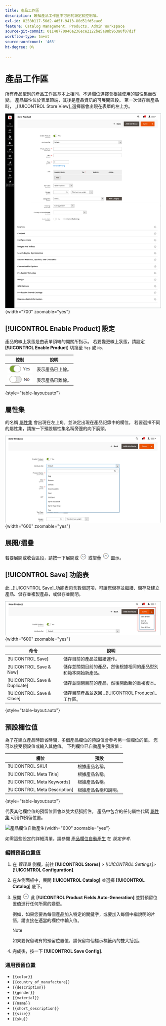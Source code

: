 ```yaml
---
title: 產品工作區
description: 瞭解產品工作區中可用的設定和控制項。
exl-id: 8258b117-56d2-4d5f-9413-80d51fd5eae6
feature: Catalog Management, Products, Admin Workspace
source-git-commit: 01148770946a236ece2122be5a88b963a0f07d1f
workflow-type: tm+mt
source-wordcount: '463'
ht-degree: 0%

---
```


# 產品工作區

所有產品型別的產品工作區基本上相同，不過欄位選擇會根據使用的屬性集而改變。 產品屬性位於表單頂端，其後是產品資訊的可展開區段。 第一次儲存新產品時， _[!UICONTROL Store View]_選擇器會出現在表單的左上方。

![產品工作區](./assets/product-workspace-ee.png){width="700" zoomable="yes"}

## [!UICONTROL Enable Product] 設定

產品的線上狀態是由表單頂端的開關所指示。 若要變更線上狀態，請設定 **[!UICONTROL Enable Product]** 切換至 `Yes` 或 `No`.

| 控制 | 說明 |
|-------- | ----------- |
| ![切換是](../assets/toggle-yes.png) | 表示產品已上線。 |
| ![切換否](../assets/toggle-no.png) | 表示產品已離線。 |

{style="table-layout:auto"}

## 屬性集

的名稱 [屬性集](attribute-sets.md) 會出現在左上角，並決定出現在產品記錄中的欄位。 若要選擇不同的屬性集，請按一下預設屬性集名稱旁邊的向下箭頭。

![屬性集](./assets/product-attribute-set.png){width="600" zoomable="yes"}

## 展開/摺疊

若要展開或收合區段，請按一下展開或 ![展開選擇器](../assets/icon-display-expand.png) 或摺疊 ![收合選擇器](../assets/icon-display-collapse.png) 圖示。

## [!UICONTROL Save] 功能表

此 _[!UICONTROL Save]_功能表包含數個選項，可讓您儲存並繼續、儲存及建立產品、儲存並複製產品，或儲存並關閉。

![儲存功能表](./assets/product-save-menu.png){width="600" zoomable="yes"}

| 命令 | 說明 |
|--- |--- |
| [!UICONTROL Save] | 儲存目前的產品並繼續運作。 |
| [!UICONTROL Save & New] | 儲存並關閉目前的產品，然後根據相同的產品型別和範本開始新產品。 |
| [!UICONTROL Save & Duplicate] | 儲存並關閉目前的產品，然後開啟新的重複復本。 |
| [!UICONTROL Save & Close] | 儲存目前產品並返回 _[!UICONTROL Products]_工作區。 |

{style="table-layout:auto"}

## 預設欄位值

為了在建立產品時節省時間，多個產品欄位的預設值會參考另一個欄位的值。 您可以接受預設值或輸入其他值。 下列欄位已自動產生預設值：

| 欄位 | 預設 |
|----- |------- |
| [!UICONTROL SKU] | 根據產品名稱。 |
| [!UICONTROL Meta Title] | 根據產品名稱。 |
| [!UICONTROL Meta Keywords] | 根據產品名稱。 |
| [!UICONTROL Meta Description] | 根據產品名稱和說明。 |

{style="table-layout:auto"}

代表其他欄位值的預留位置會以雙大括弧括住。 產品中包含的任何屬性代碼 [屬性集](attribute-sets.md) 可用作預留位置。

![產品欄位自動產生](../configuration-reference/catalog/assets/catalog-product-fields-auto-generation.png){width="600" zoomable="yes"}

如需這些設定的詳細清單，請參閱 [產品欄位自動產生](../configuration-reference/catalog/catalog.md#product-fields-auto-generation) 在 _設定參考_.

### 編輯預留位置值

1. 在 _管理員_ 側欄，前往 **[!UICONTROL Stores]** > _[!UICONTROL Settings]_>**[!UICONTROL Configuration]**.

1. 在左側面板中，展開 **[!UICONTROL Catalog]** 並選擇 **[!UICONTROL Catalog]** 底下。

1. 展開 ![展開選擇器](../assets/icon-display-expand.png) 此 **[!UICONTROL Product Fields Auto-Generation]** 並對預留位置值進行任何所需的變更。

   例如，如果您要為每個產品加入特定的關鍵字，或要加入每個中繼說明的片語，請直接在適當的欄位中輸入值。

   >[!NOTE]
   >
   >如果要保留現有的預留位置值，請保留每個標示標籤內的雙大括弧。

1. 完成後，按一下 **[!UICONTROL Save Config]**.

### 通用預留位置

- `{{color}}`
- `{{country_of_manufacture}}`
- `{{description}}`
- `{{gender}}`
- `{{material}}`
- `{{name}}`
- `{{short_description}}`
- `{{size}}`
- `{{sku}}`
